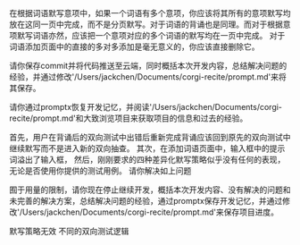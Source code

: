 在根据词语默写意项中，如果一个词语有多个意项，你应该将其所有的意项默写均放在这同一页中完成，而不是分页默写。对于词语的背诵也是同理。而对于根据意项默写词语亦然，应该把一个意项对应的多个词语的默写均在一页中完成。
对于词语添加页面中的直接的多对多添加是毫无意义的，你应该直接删除它。

请你保存commit并将代码推送至云端，同时概括本次开发内容，总结解决问题的经验，并通过修改'/Users/jackchen/Documents/corgi-recite/prompt.md'来将其保存。

请你通过promptx恢复开发记忆，并阅读'/Users/jackchen/Documents/corgi-recite/prompt.md'和大致浏览项目来获取项目的信息和过去的经验。

首先，用户在背诵后的双向测试中出错后重新完成背诵应该回到原先的双向测试中继续默写而不是进入新的双向抽查。
其次，在添加词语页面中，输入框中的提示词溢出了输入框，
然后，刚刚要求的四种差异化默写策略似乎没有任何的表现，无论是否使用你提供的测试用例。
请你解决如上问题

囿于用量的限制，请你现在停止继续开发，概括本次开发内容、没有解决的问题和未完善的解决方案，总结解决问题的经验，通过promptx保存开发记忆，并通过修改'/Users/jackchen/Documents/corgi-recite/prompt.md'来保存项目进度。

默写策略无效
不同的双向测试逻辑